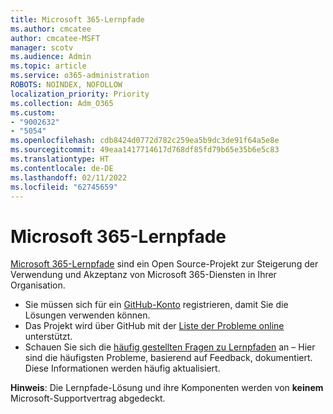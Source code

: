 ```yaml
---
title: Microsoft 365-Lernpfade
ms.author: cmcatee
author: cmcatee-MSFT
manager: scotv
ms.audience: Admin
ms.topic: article
ms.service: o365-administration
ROBOTS: NOINDEX, NOFOLLOW
localization_priority: Priority
ms.collection: Adm_O365
ms.custom:
- "9002632"
- "5054"
ms.openlocfilehash: cdb8424d0772d782c259ea5b9dc3de91f64a5e8e
ms.sourcegitcommit: 49eaa1417714617d768df85fd79b65e35b6e5c83
ms.translationtype: HT
ms.contentlocale: de-DE
ms.lasthandoff: 02/11/2022
ms.locfileid: "62745659"
---
```

# <a name="microsoft-365-learning-pathways"></a>Microsoft 365-Lernpfade

[Microsoft 365-Lernpfade](https://docs.microsoft.com/office365/customlearning/) sind ein Open Source-Projekt zur Steigerung der Verwendung und Akzeptanz von Microsoft 365-Diensten in Ihrer Organisation.

- Sie müssen sich für ein [GitHub-Konto](https://aka.ms/joingithub) registrieren, damit Sie die Lösungen verwenden können.
- Das Projekt wird über GitHub mit der [Liste der Probleme online](https://aka.ms/CustomLearningHelp) unterstützt.
- Schauen Sie sich die [häufig gestellten Fragen zu Lernpfaden](https://docs.microsoft.com/office365/customlearning/faq) an – Hier sind die häufigsten Probleme, basierend auf Feedback, dokumentiert. Diese Informationen werden häufig aktualisiert.

**Hinweis**: Die Lernpfade-Lösung und ihre Komponenten werden von **keinem** Microsoft-Supportvertrag abgedeckt.
